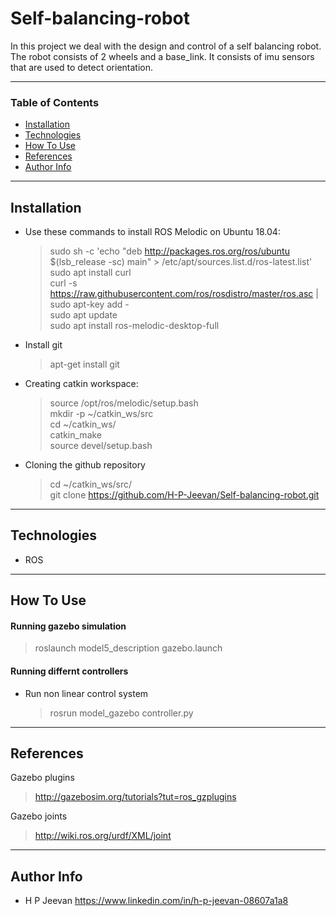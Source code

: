 # Self-balancing-robot

In this project we deal with the design and control of a self balancing robot. The robot consists of 2 wheels and a base_link. It consists of imu sensors that are used to detect orientation.  

---

### Table of Contents

- [Installation](#installation)
- [Technologies](#technologies)
- [How To Use](#how-to-use)
- [References](#references)
- [Author Info](#author-info)

---

## Installation

- Use these commands to install ROS Melodic on Ubuntu 18.04: 
    > sudo sh -c 'echo "deb http://packages.ros.org/ros/ubuntu $(lsb_release -sc) main" > /etc/apt/sources.list.d/ros-latest.list'  
    > sudo apt install curl  
    > curl -s https://raw.githubusercontent.com/ros/rosdistro/master/ros.asc | sudo apt-key add -  
    > sudo apt update  
    > sudo apt install ros-melodic-desktop-full

- Install git
    > apt-get install git

- Creating catkin workspace: 
    > source /opt/ros/melodic/setup.bash  
    > mkdir -p ~/catkin_ws/src  
    > cd ~/catkin_ws/  
    > catkin_make  
    > source devel/setup.bash  
 
 - Cloning the github repository
    > cd ~/catkin_ws/src/  
    > git clone https://github.com/H-P-Jeevan/Self-balancing-robot.git
 
---

## Technologies

- ROS

---

## How To Use

#### Running gazebo simulation
  > roslaunch model5_description gazebo.launch 

#### Running differnt controllers
 - Run non linear control system 
    > rosrun model_gazebo controller.py 

---

## References
Gazebo plugins
   > http://gazebosim.org/tutorials?tut=ros_gzplugins

Gazebo joints
   > http://wiki.ros.org/urdf/XML/joint

---

## Author Info

- H P Jeevan https://www.linkedin.com/in/h-p-jeevan-08607a1a8
